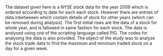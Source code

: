 The dataset given here is a NYSE stock data for the year 2009 which is ordered according to date for each each stock. However there are entries of data inbetweeen which contain details of stock for other years (which can be removed during analysis).
The first initial rows are the data of a stock for whole year, and is fallowed in same fashion for each stock.
The data is analysed using one of the scripting language called PIG.
The codes for analysing the data is also provided.
The object of the study was to analyze the stock trade data to find the maximum and minimum traded stock on a day for a given week.
